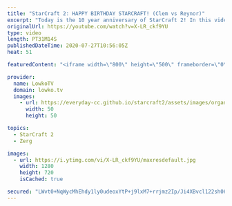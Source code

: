```yaml
---
title: "StarCraft 2: HAPPY BIRTHDAY STARCRAFT! (Clem vs Reynor)"
excerpt: "Today is the 10 year anniversary of StarCraft 2! In this video I cast one of the closest games of top level SC2 between Clem and Reynor. Reynor decides to go Hydra Lurker Viper, Clem focuses on Marine Marauder Ghost.   Get more videos & support my work: http://www.patreon.com/lowkotv  My second channel:"
originalUrl: https://youtube.com/watch?v=X-LR_ckf9YU
type: video
length: PT31M14S
publishedDateTime: 2020-07-27T10:56:05Z
heat: 51

featuredContent: "<iframe width=\"800\" height=\"500\" frameborder=\"0\" src=\"https://www.youtube.com/embed/X-LR_ckf9YU\" allow=\"accelerometer; autoplay; encrypted-media; gyroscope; picture-in-picture\" allowfullscreen></iframe>"

provider:
  name: LowkoTV
  domain: lowko.tv
  images:
    - url: https://everyday-cc.github.io/starcraft2/assets/images/organizations/lowko.tv-50x50.jpg
      width: 50
      height: 50

topics:
  - StarCraft 2
  - Zerg

images:
  - url: https://i.ytimg.com/vi/X-LR_ckf9YU/maxresdefault.jpg
    width: 1280
    height: 720
    isCached: true

secured: "LWvt0+NqWycMhEhdy1ly0udeoxYtP+j9lxM7+rrjmz2Ip/Ji4XBvcl122sh064J+cnKDhuRL2MuUkks3KdzCMx4XQ32FZz3Ec6mrgmZvyD2GBbqgkSpDQPQVMHNoJfOuVkrMN7pWgMS0R/D2CXbYYdqcp17HoJCrbswOl8ZsDZ60nyJoAMDVwjpIU+r0fCGXS4YZ+1t6W4gBB7Xx7WMbH5P4ijSSD44bXu+Qr5AF/T1RwaMFI9a0yv48UV2zECMLoCq/WVrZQPBkDk4+SC7MpZNVLxO9c2HVJSOxlWp063gQecT8Hq/UhtaMarw17xa5NwmI+ZYm0RFq2RybenDjYoXaEexNae9BV8TkIvFXyvTFDrV0dYoZDwnwogBzM5iHNNu/agLAwtr004NCT7O1ab+o9+xK8snuVIvgGvPwU5lNPWZo6/byc+ZCAtUPgrZG;l17Ry0DZr2CUurMGsSkxyQ=="
---
```


